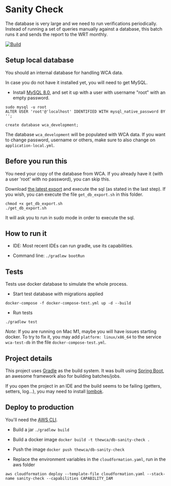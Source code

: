 # Sanity Check

The database is very large and we need to run verifications periodically. Instead of running a set of queries manually against a database, this batch runs it and sends the report to the WRT monthly.

[![Build](https://github.com/thewca/db-sanity-check/actions/workflows/build.yml/badge.svg)](https://github.com/thewca/db-sanity-check/actions/workflows/build.yml)

## Setup local database

You should an internal database for handling WCA data.

In case you do not have it installed yet, you will need to get MySQL.

- Install [MySQL 8.0](https://dev.mysql.com/doc/refman/8.0/en/linux-installation.html), and set it up with a user with username "root" with an empty password.

```
sudo mysql -u root
ALTER USER 'root'@'localhost' IDENTIFIED WITH mysql_native_password BY '';

create database wca_development;
```

The database `wca_development` will be populated with WCA data. If you want to change password, username or others, make sure to also change on `application-local.yml`.

## Before you run this

You need your copy of the database from WCA. If you already have it (with a user 'root' with no password), you can skip this.

Download [the latest export](https://www.worldcubeassociation.org/wst/wca-developer-database-dump.zip) and execute the sql (as stated in the last step). If you wish, you can execute the file `get_db_export.sh` in this folder.

```
chmod +x get_db_export.sh
./get_db_export.sh
```

It will ask you to run in sudo mode in order to execute the sql.

## How to run it

- IDE: Most recent IDEs can run gradle, use its capabilities.

- Command line: `./gradlew bootRun`

## Tests

Tests use docker database to simulate the whole process.

- Start test database with migrations applied

`docker-compose -f docker-compose-test.yml up -d --build`

- Run tests

`./gradlew test`

_Note_: If you are running on Mac M1, maybe you will have issues starting docker. To try to fix it, you may add `platform: linux/x86_64` to the service `wca-test-db` in the file `docker-compose-test.yml`.

## Project details

This project uses [Gradle](https://gradle.org/) as the build system. It was built using [Spring Boot](https://spring.io/projects/spring-boot), an awesome framework also for building batches/jobs.

If you open the project in an IDE and the build seems to be failing (getters, setters, log...), you may need to install [lombok](https://projectlombok.org/).

## Deploy to production

You'll need the [AWS CLI](https://aws.amazon.com/cli/). 

- Build a jar
`./gradlew build`

- Build a docker image
`docker build -t thewca/db-sanity-check .`

- Push the image
`docker push thewca/db-sanity-check`

- Replace the environment variables in the `cloudformation.yaml`, run in the aws folder

`aws cloudformation deploy --template-file cloudformation.yaml --stack-name sanity-check --capabilities CAPABILITY_IAM`
